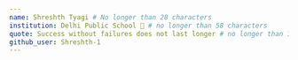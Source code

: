 ```yaml
---
name: Shreshth Tyagi # No longer than 28 characters
institution: Delhi Public School 🚩 # no longer than 58 characters
quote: Success without failures does not last longer # no longer than 100 characters, avoid using quotes(") to guarantee the format remains the same.
github_user: Shreshth-1
---
```

